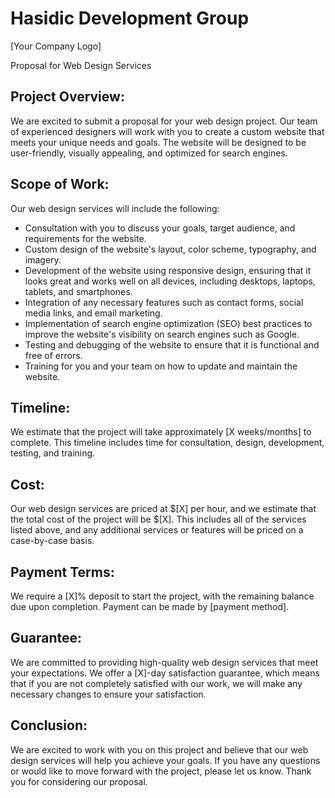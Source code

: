 # Hasidic Development Group

[Your Company Logo]

Proposal for Web Design Services

## Project Overview:
We are excited to submit a proposal for your web design project. Our team of experienced designers will work with you to create a custom website that meets your unique needs and goals. The website will be designed to be user-friendly, visually appealing, and optimized for search engines.

## Scope of Work:
Our web design services will include the following:

- Consultation with you to discuss your goals, target audience, and requirements for the website.
- Custom design of the website's layout, color scheme, typography, and imagery.
- Development of the website using responsive design, ensuring that it looks great and works well on all devices, including desktops, laptops, tablets, and smartphones.
- Integration of any necessary features such as contact forms, social media links, and email marketing.
- Implementation of search engine optimization (SEO) best practices to improve the website's visibility on search engines such as Google.
- Testing and debugging of the website to ensure that it is functional and free of errors.
- Training for you and your team on how to update and maintain the website.

## Timeline:
We estimate that the project will take approximately [X weeks/months] to complete. This timeline includes time for consultation, design, development, testing, and training.

## Cost:
Our web design services are priced at $[X] per hour, and we estimate that the total cost of the project will be $[X]. This includes all of the services listed above, and any additional services or features will be priced on a case-by-case basis.

## Payment Terms:
We require a [X]% deposit to start the project, with the remaining balance due upon completion. Payment can be made by [payment method].

## Guarantee:
We are committed to providing high-quality web design services that meet your expectations. We offer a [X]-day satisfaction guarantee, which means that if you are not completely satisfied with our work, we will make any necessary changes to ensure your satisfaction.

## Conclusion:
We are excited to work with you on this project and believe that our web design services will help you achieve your goals. If you have any questions or would like to move forward with the project, please let us know. Thank you for considering our proposal.